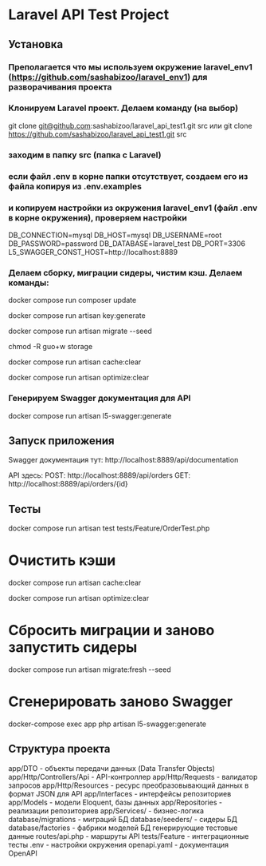 # Laravel API Test Project

## Установка

### Преполагается что мы используем окружение laravel_env1 (https://github.com/sashabizoo/laravel_env1) для разворачивания проекта
### Клонируем Laravel проект. Делаем команду (на выбор)

git clone git@github.com:sashabizoo/laravel_api_test1.git src 
или
git clone https://github.com/sashabizoo/laravel_api_test1.git src

### заходим в папку src (папка с Laravel)
   
### если файл .env в корне папки отсутствует, создаем его из файла копируя из .env.examples
  
### и копируем настройки из окружения laravel_env1 (файл .env в корне окружения), проверяем настройки

DB_CONNECTION=mysql 
DB_HOST=mysql 
DB_USERNAME=root 
DB_PASSWORD=password 
DB_DATABASE=laravel_test 
DB_PORT=3306
L5_SWAGGER_CONST_HOST=http://localhost:8889

### Делаем сборку, миграции сидеры, чистим кэш. Делаем команды:

docker compose run composer update

docker compose run artisan key:generate

docker compose run artisan migrate --seed

chmod -R guo+w storage

docker compose run artisan cache:clear

docker compose run artisan optimize:clear

### Генерируем Swagger документация для API

docker compose run artisan l5-swagger:generate 

## Запуск приложения

Swagger документация тут: http://localhost:8889/api/documentation

API здесь: 
POST: http://localhost:8889/api/orders
GET: http://localhost:8889/api/orders/{id}

## Тесты

docker compose run artisan test tests/Feature/OrderTest.php

# Очистить кэши

docker compose run artisan cache:clear

docker compose run artisan optimize:clear

# Сбросить миграции и заново запустить сидеры

docker compose run artisan migrate:fresh --seed

# Сгенерировать заново Swagger

docker-compose exec app php artisan l5-swagger:generate

## Структура проекта

app/DTO - объекты передачи данных (Data Transfer Objects)
app/Http/Controllers/Api - API-контроллер
app/Http/Requests - валидатор запросов
app/Http/Resources - ресурс преобразовывающий данных в формат JSON для API
app/Interfaces - интерфейсы репозиториев
app/Models - модели Eloquent, базы данных
app/Repositories - реализации репозиториев
app/Services/ - бизнес-логика
database/migrations - миграций БД
database/seeders/ - сидеры БД
database/factories - фабрики моделей БД генерирующие тестовые данные
routes/api.php - маршруты API
tests/Feature - интеграционные тесты
.env - настройки окружения
openapi.yaml - документация OpenAPI

